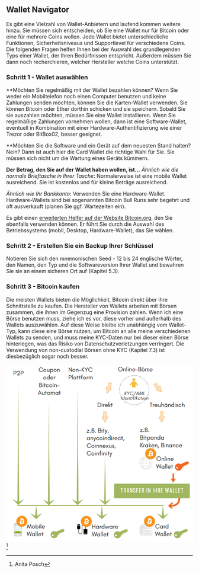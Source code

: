 ## Wallet Navigator
Es gibt eine Vielzahl von Wallet-Anbietern und laufend kommen weitere hinzu. Sie müssen sich entscheiden, ob Sie eine Wallet nur für Bitcoin oder eine für mehrere Coins wollen. Jede Wallet bietet unterschiedliche Funktionen, Sicherheitsniveaus und Supportlevel für verschiedene Coins. Die folgenden Fragen helfen Ihnen bei der Auswahl des grundlegenden Typs einer Wallet, der Ihren Bedürfnissen entspricht. Außerdem müssen Sie dann noch recherchieren, welcher Hersteller welche Coins unterstützt.

### Schritt 1 - Wallet auswählen
**Möchten Sie regelmäßig mit der Wallet bezahlen können?
Wenn Sie weder ein Mobiltelefon noch einen Computer benutzen und keine Zahlungen senden möchten, können Sie die Karten-Wallet verwenden. Sie können Bitcoin oder Ether dorthin schicken und sie speichern. Sobald Sie sie auszahlen möchten, müssen Sie eine Wallet installieren. Wenn Sie regelmäßige Zahlungen vornehmen wollen, dann ist eine Software-Wallet, eventuell in Kombination mit einer Hardware-Authentifizierung wie einer Trezor oder BitBox02, besser geeignet.

**Möchten Sie die Software und ein Gerät auf dem neuesten Stand halten?
Nein? Dann ist auch hier die Card Wallet die richtige Wahl für Sie. Sie müssen sich nicht um die Wartung eines Geräts kümmern.

**Der Betrag, den Sie auf der Wallet haben wollen, ist...**
*Ähnlich wie die normale Brieftasche in Ihrer Tasche*: Normalerweise ist eine mobile Wallet ausreichend. Sie ist kostenlos und für kleine Beträge ausreichend.

*Ähnlich wie Ihr Bankkonto*: Verwenden Sie eine Hardware-Wallet. Hardware-Wallets sind bei sogenannten Bitcoin Bull Runs sehr begehrt und oft ausverkauft (planen Sie ggf. Wartezeiten ein).

Es gibt einen [erweiterten Helfer auf der Website Bitcoin.org](https://bitcoin.org/en/choose-your-wallet), den Sie ebenfalls verwenden können. Er führt Sie durch die Auswahl des Betriebssystems (mobil, Desktop, Hardware-Wallet), das Sie wählen.

### Schritt 2 - Erstellen Sie ein Backup Ihrer Schlüssel
Notieren Sie sich den mnemonischen Seed - 12 bis 24 englische Wörter, den Namen, den Typ und die Softwareversion Ihrer Wallet und bewahren Sie sie an einem sicheren Ort auf (Kapitel 5.3).

### Schritt 3 - Bitcoin kaufen
Die meisten Wallets bieten die Möglichkeit, Bitcoin direkt über ihre Schnittstelle zu kaufen. Die Hersteller von Wallets arbeiten mit Börsen zusammen, die ihnen im Gegenzug eine Provision zahlen. Wenn ich eine Börse benutzen muss, ziehe ich es vor, diese vorher und außerhalb des Wallets auszuwählen. Auf diese Weise bleibe ich unabhängig vom Wallet-Typ, kann diese eine Börse nutzen, um Bitcoin an alle meine verschiedenen Wallets zu senden, und muss meine KYC-Daten nur bei dieser einen Börse hinterlegen, was das Risiko von Datenschutzverletzungen verringert. Die Verwendung von non-custodial Börsen ohne KYC (Kapitel 7.3) ist diesbezüglich sogar noch besser.

![Wie man Bitcoin bekommt](assets/_Buying-methods.png) [^72] 

[^72]: Anita Posch
